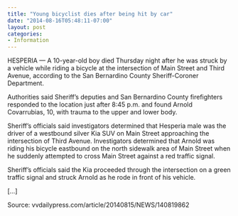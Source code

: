 ```yaml
---
title: "Young bicyclist dies after being hit by car"
date: "2014-08-16T05:48:11-07:00"
layout: post
categories:
- Information
---
```


HESPERIA — A 10-year-old boy died Thursday night after he was struck by a vehicle while riding a bicycle at the intersection of Main Street and Third Avenue, according to the San Bernardino County Sheriff-Coroner Department.

Authorities said Sheriff’s deputies and San Bernardino County firefighters responded to the location just after 8:45 p.m. and found Arnold Covarrubias, 10, with trauma to the upper and lower body.

Sheriff’s officials said investigators determined that Hesperia male was the driver of a westbound silver Kia SUV on Main Street approaching the intersection of Third Avenue. Investigators determined that Arnold was riding his bicycle eastbound on the north sidewalk area of Main Street when he suddenly attempted to cross Main Street against a red traffic signal.

Sheriff’s officials said the Kia proceeded through the intersection on a green traffic signal and struck Arnold as he rode in front of his vehicle.

\[…\]

Source: vvdailypress.com/article/20140815/NEWS/140819862